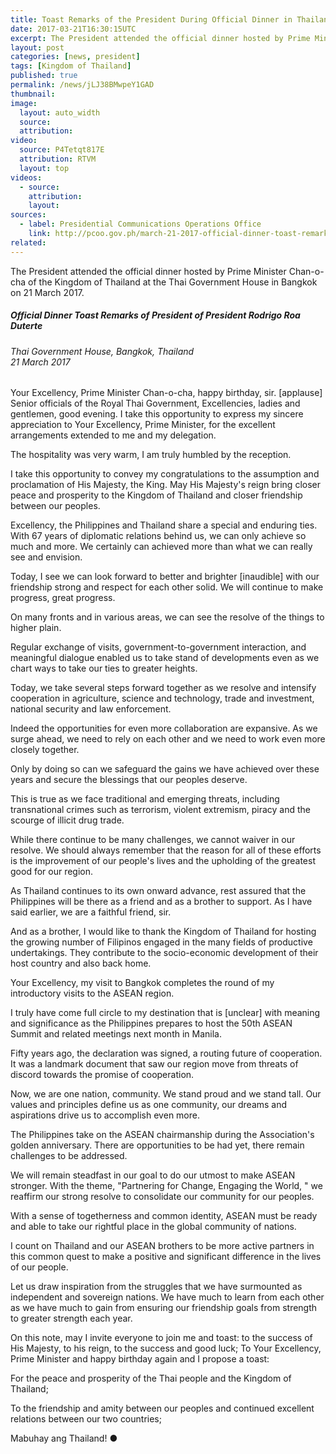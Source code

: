 ```yaml
---
title: Toast Remarks of the President During Official Dinner in Thailand
date: 2017-03-21T16:30:15UTC
excerpt: The President attended the official dinner hosted by Prime Minister Chan-o-cha of the Kingdom of Thailand at the Thai Government House in Bangkok on 21 March 2017.
layout: post
categories: [news, president]
tags: [Kingdom of Thailand]
published: true
permalink: /news/jLJ38BMwpeY1GAD
thumbnail:
image:
  layout: auto_width
  source: 
  attribution: 
video:
  source: P4Tetqt817E
  attribution: RTVM
  layout: top
videos:
  - source: 
    attribution: 
    layout: 
sources:
  - label: Presidential Communications Operations Office
    link: http://pcoo.gov.ph/march-21-2017-official-dinner-toast-remarks-of-president-of-president-rodrigo-roa-duterte/
related:
---
```


The President attended the official dinner hosted by Prime Minister Chan-o-cha of the Kingdom of Thailand at the Thai Government House in Bangkok on 21 March 2017.

##### Official Dinner Toast Remarks of President of President Rodrigo Roa Duterte

###### Thai Government House, Bangkok, Thailand<br>21 March 2017

Your Excellency, Prime Minister Chan-o-cha, happy birthday, sir. [applause] Senior officials of the Royal Thai Government, Excellencies, ladies and gentlemen, good evening.
I take this opportunity to express my sincere appreciation to Your Excellency, Prime Minister, for the excellent arrangements extended to me and my delegation.

The hospitality was very warm, I am truly humbled by the reception.

I take this opportunity to convey my congratulations to the assumption and proclamation of His Majesty, the King. May His Majesty's reign bring closer peace and prosperity to the Kingdom of Thailand and closer friendship between our peoples.

Excellency, the Philippines and Thailand share a special and enduring ties. With 67 years of diplomatic relations behind us, we can only achieve so much and more. We certainly can achieved more than what we can really see and envision.

Today, I see we can look forward to better and brighter [inaudible] with our friendship strong and respect for each other solid. We will continue to make progress, great progress.

On many fronts and in various areas, we can see the resolve of the things to higher plain.

Regular exchange of visits, government-to-government interaction, and meaningful dialogue enabled us to take stand of developments even as we chart ways to take our ties to greater heights.

Today, we take several steps forward together as we resolve and intensify cooperation in agriculture, science and technology, trade and investment, national security and law enforcement.

Indeed the opportunities for even more collaboration are expansive. As we surge ahead, we need to rely on each other and we need to work even more closely together.

Only by doing so can we safeguard the gains we have achieved over these years and secure the blessings that our peoples deserve.

This is true as we face traditional and emerging threats, including transnational crimes such as terrorism, violent extremism, piracy and the scourge of illicit drug trade.

While there continue to be many challenges, we cannot waiver in our resolve. We should always remember that the reason for all of these efforts is the improvement of our people's lives and the upholding of the greatest good for our region.

As Thailand continues to its own onward advance, rest assured that the Philippines will be there as a friend and as a brother to support. As I have said earlier, we are a faithful friend, sir.

And as a brother, I would like to thank the Kingdom of Thailand for hosting the growing number of Filipinos engaged in the many fields of productive undertakings. They contribute to the socio-economic development of their host country and also back home.

Your Excellency, my visit to Bangkok completes the round of my introductory visits to the ASEAN region.

I truly have come full circle to my destination that is [unclear] with meaning and significance as the Philippines prepares to host the 50th ASEAN Summit and related meetings next month in Manila.

Fifty years ago, the declaration was signed, a routing future of cooperation. It was a landmark document that saw our region move from threats of discord towards the promise of cooperation.

Now, we are one nation, community. We stand proud and we stand tall. Our values and principles define us as one community, our dreams and aspirations drive us to accomplish even more.

The Philippines take on the ASEAN chairmanship during the Association's golden anniversary. There are opportunities to be had yet, there remain challenges to be addressed.

We will remain steadfast in our goal to do our utmost to make ASEAN stronger. With the theme, "Partnering for Change, Engaging the World, " we reaffirm our strong resolve to consolidate our community for our peoples.

With a sense of togetherness and common identity, ASEAN must be ready and able to take our rightful place in the global community of nations.

I count on Thailand and our ASEAN brothers to be more active partners in this common quest to make a positive and significant difference in the lives of our people.

Let us draw inspiration from the struggles that we have surmounted as independent and sovereign nations. We have much to learn from each other as we have much to gain from ensuring our friendship goals from strength to greater strength each year.

On this note, may I invite everyone to join me and toast: to the success of His Majesty, to his reign, to the success and good luck; To Your Excellency, Prime Minister and happy birthday again and I propose a toast:

For the peace and prosperity of the Thai people and the Kingdom of Thailand;

To the friendship and amity between our peoples and continued excellent relations between our two countries;

Mabuhay ang Thailand!
&#x25cf;
